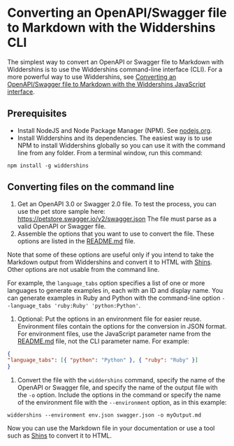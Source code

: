 # Converting an OpenAPI/Swagger file to Markdown with the Widdershins CLI

The simplest way to convert an OpenAPI or Swagger file to Markdown with Widdershins is to use the Widdershins command-line interface (CLI).
For a more powerful way to use Widdershins, see [Converting an OpenAPI/Swagger file to Markdown with the Widdershins JavaScript interface](ConvertingFilesBasicJS.md).

## Prerequisites

- Install NodeJS and Node Package Manager (NPM).
See [nodejs.org](https://nodejs.org/).
- Install Widdershins and its dependencies.
The easiest way is to use NPM to install Widdershins globally so you can use it with the command line from any folder.
From a terminal window, run this command:
```shell
npm install -g widdershins
```

## Converting files on the command line

1. Get an OpenAPI 3.0 or Swagger 2.0 file.
To test the process, you can use the pet store sample here: https://petstore.swagger.io/v2/swagger.json
The file must parse as a valid OpenAPI or Swagger file.
1. Assemble the options that you want to use to convert the file.
These options are listed in the [README.md](https://github.com/Mermade/widdershins#options) file.

  Note that some of these options are useful only if you intend to take the Markdown output from Widdershins and convert it to HTML with [Shins](https://github.com/Mermade/shins).
  Other options are not usable from the command line.

  For example, the `language_tabs` option specifies a list of one or more languages to generate examples in, each with an ID and display name.
  You can generate examples in Ruby and Python with the command-line option `--language_tabs 'ruby:Ruby' 'python:Python'`.
1. Optional: Put the options in an environment file for easier reuse.
Environment files contain the options for the conversion in JSON format.
For environment files, use the JavaScript parameter name from the [README.md](https://github.com/Mermade/widdershins#options) file, not the CLI parameter name.
For example:
```json
{
"language_tabs": [{ "python": "Python" }, { "ruby": "Ruby" }]
}
```
1. Convert the file with the `widdershins` command, specify the name of the OpenAPI or Swagger file, and specify the name of the output file with the `-o` option.
Include the options in the command or specify the name of the environment file with the `--environment` option, as in this example:
```shell
widdershins --environment env.json swagger.json -o myOutput.md
```

Now you can use the Markdown file in your documentation or use a tool such as [Shins](https://github.com/Mermade/shins) to convert it to HTML.
